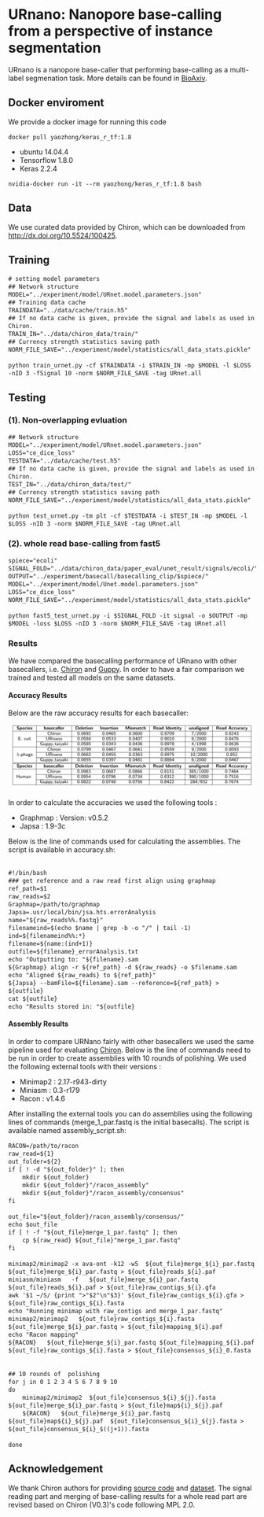# URnano: Nanopore base-calling from a perspective of instance segmentation

URnano is a nanopore base-caller that performing base-calling as a multi-label segmenation task.
More details can be found in [BioAxiv](https://www.biorxiv.org/content/10.1101/694919v1).

## Docker enviroment
We provide a docker image for running this code
```
docker pull yaozhong/keras_r_tf:1.8
```

* ubuntu 14.04.4
* Tensorflow 1.8.0
* Keras 2.2.4

```
nvidia-docker run -it --rm yaozhong/keras_r_tf:1.8 bash
```

## Data
We use curated data provided by Chiron, which can be downloaded from http://dx.doi.org/10.5524/100425.

## Training
```
# setting model parameters
## Network structure
MODEL="../experiment/model/URnet.model.parameters.json"
## Training data cache
TRAINDATA="../data/cache/train.h5"
## If no data cache is given, provide the signal and labels as used in Chiron.
TRAIN_IN="../data/chiron_data/train/"
## Currency strength statistics saving path
NORM_FILE_SAVE="../experiment/model/statistics/all_data_stats.pickle"

python train_urnet.py -cf $TRAINDATA -i $TRAIN_IN -mp $MODEL -l $LOSS -nID 3 -fSignal 10 -norm $NORM_FILE_SAVE -tag URnet.all
```


## Testing
### (1). Non-overlapping evluation
```
## Network structure
MODEL="../experiment/model/URnet.model.parameters.json"
LOSS="ce_dice_loss"
TESTDATA="../data/cache/test.h5"
## If no data cache is given, provide the signal and labels as used in Chiron.
TEST_IN="../data/chiron_data/test/"
## Currency strength statistics saving path
NORM_FILE_SAVE="../experiment/model/statistics/all_data_stats.pickle"

python test_urnet.py -tm plt -cf $TESTDATA -i $TEST_IN -mp $MODEL -l $LOSS -nID 3 -norm $NORM_FILE_SAVE -tag URnet.all
```


### (2). whole read base-calling from fast5
```
spiece="ecoli"
SIGNAL_FOLD="../data/chiron_data/paper_eval/unet_result/signals/ecoli/"
OUTPUT="../experiment/basecall/basecalling_clip/$spiece/"
MODEL="../experiment/model/Unet.model.parameters.json"
LOSS="ce_dice_loss"
NORM_FILE_SAVE="../experiment/model/statistics/all_data_stats.pickle"

python fast5_test_urnet.py -i $SIGNAL_FOLD -it signal -o $OUTPUT -mp $MODEL -loss $LOSS -nID 3 -norm $NORM_FILE_SAVE -tag URnet.all
```

### Results

We have compared the basecalling performance of URnano with other basecallers, i.e. [Chiron](https://github.com/haotianteng/Chiron) and [Guppy](https://github.com/nanoporetech/taiyaki).
In order to have a fair comparison we trained and tested all models on the same datasets. 


#### Accuracy Results

Below are the raw accuracy results for each basecaller:

![raw Accuracy](raw_accuracy.png)

In order to calculate the accuracies we used the following tools :

- Graphmap : Version: v0.5.2
- Japsa : 1.9-3c

Below is the line of commands used for calculating the assemblies. The script is available in accuracy.sh:

```

#!/bin/bash
### get reference and a raw read first align using graphmap
ref_path=$1
raw_reads=$2
Graphmap=/path/to/graphmap
Japsa=.usr/local/bin/jsa.hts.errorAnalysis
name="${raw_reads%%.fastq}"
filenameind=$(echo $name | grep -b -o "/" | tail -1)
ind=${filenameind%%:*}
filename=${name:(ind+1)}
outfile=${filename}_errorAnalysis.txt
echo "Outputting to: "${filename}.sam
${Graphmap} align -r ${ref_path} -d ${raw_reads} -o $filename.sam
echo "Aligned ${raw_reads} to ${ref_path}"
${Japsa} --bamFile=${filename}.sam --reference=${ref_path} > ${outfile}
cat ${outfile}
echo "Results stored in: "${outfile}
```



#### Assembly Results 

In order to compare URNano fairly with other basecallers we used the same pipeline used for evaluating [Chiron](https://github.com/haotianteng/Chiron). Below is the line of commands need to be run in order to create assemblies with 10 rounds of polishing. We used the following external tools with their versions :

- Minimap2 : 2.17-r943-dirty
- Miniasm : 0.3-r179
- Racon : v1.4.6

After installing the external tools you can do assemblies using the following lines of commands (merge_1_par.fastq is the initial basecalls). The script is available named assembly_script.sh: 



```
RACON=/path/to/racon
raw_read=${1}
out_folder=${2}
if [ ! -d "${out_folder}" ]; then
    mkdir ${out_folder}
    mkdir ${out_folder}"/racon_assembly"
    mkdir ${out_folder}"/racon_assembly/consensus"
fi

out_file="${out_folder}/racon_assembly/consensus/"
echo $out_file
if [ ! -f "${out_file}merge_1_par.fastq" ]; then
    cp ${raw_read} ${out_file}"merge_1_par.fastq"
fi

minimap2/minimap2 -x ava-ont -k12 -w5  ${out_file}merge_${i}_par.fastq ${out_file}merge_${i}_par.fastq > ${out_file}reads_${i}.paf
miniasm/miniasm   -f   ${out_file}merge_${i}_par.fastq ${out_file}reads_${i}.paf > ${out_file}raw_contigs_${i}.gfa
awk '$1 ~/S/ {print ">"$2"\n"$3}' ${out_file}raw_contigs_${i}.gfa > ${out_file}raw_contigs_${i}.fasta
echo "Running minimap with raw_contigs and merge_1_par.fastq"
minimap2/minimap2   ${out_file}raw_contigs_${i}.fasta ${out_file}merge_${i}_par.fastq > ${out_file}mapping_${i}.paf
echo "Racon mapping"
${RACON}   ${out_file}merge_${i}_par.fastq ${out_file}mapping_${i}.paf ${out_file}raw_contigs_${i}.fasta > ${out_file}consensus_${i}_0.fasta


## 10 rounds of  polishing
for j in 0 1 2 3 4 5 6 7 8 9 10
do
    minimap2/minimap2  ${out_file}consensus_${i}_${j}.fasta ${out_file}merge_${i}_par.fastq > ${out_file}map${i}_${j}.paf
    ${RACON}   ${out_file}merge_${i}_par.fastq ${out_file}map${i}_${j}.paf  ${out_file}consensus_${i}_${j}.fasta >  ${out_file}consensus_${i}_$((j+1)).fasta

done

```



## Acknowledgement
We thank Chiron authors for providing [source code](https://github.com/haotianteng/Chiron) and [dataset](http://gigadb.org/dataset/100425).
The signal reading part and merging of base-calling results for a whole read part are revised based on Chiron (V0.3)'s code following MPL 2.0.
